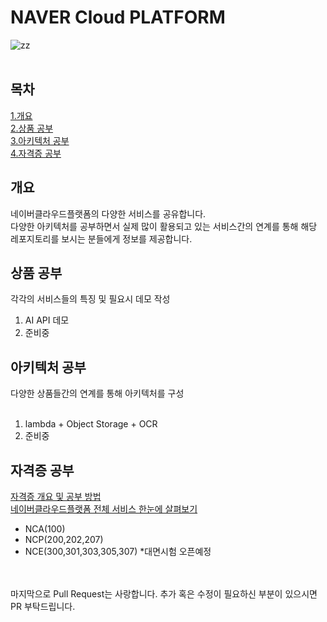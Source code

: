 # NAVER Cloud PLATFORM

![zz](https://cdn.imweb.me/thumbnail/20201031/8d531d3f9227b.jpg) </br></br>




## 목차
[1.개요](#개요)<br>
[2.상품 공부](#상품-공부)<br>
[3.아키텍처 공부](#아키텍처-공부)<br>
[4.자격증 공부](#자격증-공부)<br>

## 개요
네이버클라우드플랫폼의 다양한 서비스를 공유합니다.<br>
다양한 아키텍처를 공부하면서 실제 많이 활용되고 있는 서비스간의 연계를 통해 해당 레포지토리를 보시는 분들에게 정보를 제공합니다.<br>

## 상품 공부
각각의 서비스들의 특징 및 필요시 데모 작성<br>
1. AI API 데모
2. 준비중
## 아키텍처 공부
다양한 상품들간의 연계를 통해 아키텍처를 구성<br><br>
1. lambda + Object Storage + OCR
2. 준비중
## 자격증 공부
  [자격증 개요 및 공부 방법](https://blog.naver.com/mk_crew/222447317535)<br>
 [네이버클라우드플랫폼 전체 서비스 한눈에 살펴보기](https://me2.do/GLB2wZax)
 - NCA(100)
 - NCP(200,202,207)
 - NCE(300,301,303,305,307) *대면시험 오픈예정

<br><br>
마지막으로 Pull Request는 사랑합니다. 추가 혹은 수정이 필요하신 부분이 있으시면 PR 부탁드립니다.
